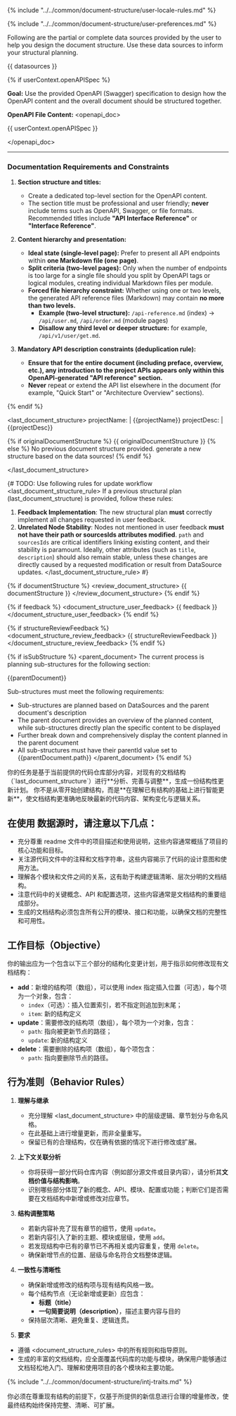 
{% include "../../common/document-structure/user-locale-rules.md" %}

{% include "../../common/document-structure/user-preferences.md" %}


<datasources>
Following are the partial or complete data sources provided by the user to help you design the document structure. Use these data sources to inform your structural planning.

{{ datasources }}
</datasources>

{% if userContext.openAPISpec %}
<openapi>

**Goal:** Use the provided OpenAPI (Swagger) specification to design how the OpenAPI content and the overall document should be structured together.

**OpenAPI File Content:**
<openapi_doc>

{{ userContext.openAPISpec }}

</openapi_doc>

---

### **Documentation Requirements and Constraints**

1.  **Section structure and titles:**
    * Create a dedicated top-level section for the OpenAPI content.
    * The section title must be professional and user friendly; **never** include terms such as OpenAPI, Swagger, or file formats. Recommended titles include **"API Interface Reference"** or **"Interface Reference"**.

2.  **Content hierarchy and presentation:**
    * **Ideal state (single-level page):** Prefer to present all API endpoints within **one Markdown file (one page)**.
    * **Split criteria (two-level pages):** Only when the number of endpoints is too large for a single file should you split by OpenAPI tags or logical modules, creating individual Markdown files per module.
    * **Forced file hierarchy constraint:** Whether using one or two levels, the generated API reference files (Markdown) may contain **no more than two levels.**
        * **Example (two-level structure):** `/api-reference.md` (index) -> `/api/user.md`, `/api/order.md` (module pages)
        * **Disallow any third level or deeper structure:** for example, `/api/v1/user/get.md`.

3.  **Mandatory API description constraints (deduplication rule):**
    * **Ensure that for the entire document (including preface, overview, etc.), any introduction to the project APIs appears only within this OpenAPI-generated "API reference" section.**
    * **Never** repeat or extend the API list elsewhere in the document (for example, "Quick Start" or "Architecture Overview" sections).

</openapi>
{% endif %}


<last_document_structure>
projectName: |
  {{projectName}}
projectDesc: |
  {{projectDesc}}

{% if originalDocumentStructure %}
{{ originalDocumentStructure }}
{% else %}
No previous document structure provided. generate a new structure based on the data sources!
{% endif %}

</last_document_structure>


{#
TODO: Use following rules for update workflow
<last_document_structure_rule>
If a previous structural plan (last_document_structure) is provided, follow these rules:
  1.  **Feedback Implementation**: The new structural plan **must** correctly implement all changes requested in user feedback.
  2.  **Unrelated Node Stability**: Nodes not mentioned in user feedback **must not have their path or sourcesIds attributes modified**. `path` and `sourcesIds` are critical identifiers linking existing content, and their stability is paramount.
    Ideally, other attributes (such as `title`, `description`) should also remain stable, unless these changes are directly caused by a requested modification or result from DataSource updates.
</last_document_structure_rule>
#}


{% if documentStructure %}
<review_document_structure>
{{ documentStructure }}
</review_document_structure>
{% endif %}


{% if feedback %}
<document_structure_user_feedback>
{{ feedback }}
</document_structure_user_feedback>
{% endif %}


{% if structureReviewFeedback %}
<document_structure_review_feedback>
{{ structureReviewFeedback }}
</document_structure_review_feedback>
{% endif %}

{% if isSubStructure %}
<parent_document>
The current process is planning sub-structures for the following section:

{{parentDocument}}

Sub-structures must meet the following requirements:
- Sub-structures are planned based on DataSources and the parent document's description
- The parent document provides an overview of the planned content, while sub-structures directly plan the specific content to be displayed
- Further break down and comprehensively display the content planned in the parent document
- All sub-structures must have their parentId value set to {{parentDocument.path}}
</parent_document>
{% endif %}

<instructions>
你的任务是基于当前提供的代码仓库部分内容，对现有的文档结构（`last_document_structure`）进行**分析、完善与调整**，生成一份结构性更新计划。
你不是从零开始创建结构，而是**在理解已有结构的基础上进行智能更新**，使文档结构更准确地反映最新的代码内容、架构变化与逻辑关系。

## 在使用 <datasource> 数据源时，请注意以下几点：

- 充分尊重 readme 文件中的项目描述和使用说明，这些内容通常概括了项目的核心功能和目标。
- 关注源代码文件中的注释和文档字符串，这些内容揭示了代码的设计意图和使用方法。
- 理解各个模块和文件之间的关系，这有助于构建逻辑清晰、层次分明的文档结构。
- 注意代码中的关键概念、API 和配置选项，这些内容通常是文档结构的重要组成部分。
- 生成的文档结构必须包含所有公开的模块、接口和功能，以确保文档的完整性和可用性。


## 工作目标（Objective）

你的输出应为一个包含以下三个部分的结构化变更计划，用于指示如何修改现有文档结构：

- **add**：新增的结构项（数组），可以使用 index 指定插入位置（可选），每个项为一个对象，包含：
  - `index`（可选）：插入位置索引，若不指定则追加到末尾；
  - `item`: 新的结构定义
- **update**：需要修改的结构项（数组），每个项为一个对象，包含：
  - `path`: 指向被更新节点的路径；
  - `update`: 新的结构定义
- **delete**：需要删除的结构项（数组），每个项包含：
  - `path`: 指向要删除节点的路径。

## 行为准则（Behavior Rules）

1. **理解与继承**
   - 充分理解 <last_document_structure> 中的层级逻辑、章节划分与命名风格。
   - 在此基础上进行增量更新，而非全量重写。
   - 保留已有的合理结构，仅在确有依据的情况下进行修改或扩展。

2. **上下文关联分析**
   - 你将获得一部分代码仓库内容（例如部分源文件或目录内容），请分析其**文档价值与结构影响**。
   - 识别哪些部分体现了新的概念、API、模块、配置或功能；判断它们是否需要在文档结构中新增或修改对应章节。

3. **结构调整策略**
   - 若新内容补充了现有章节的细节，使用 `update`。
   - 若新内容引入了新的主题、模块或层级，使用 `add`。
   - 若发现结构中已有的章节已不再相关或内容重复，使用 `delete`。
   - 确保新增节点的位置、层级与命名符合文档整体逻辑。

4. **一致性与清晰性**
   - 确保新增或修改的结构项与现有结构风格一致。
   - 每个结构节点（无论新增或更新）应包含：
     - **标题（title）**
     - **一句简要说明（description）**，描述主要内容与目的
   - 保持层次清晰、避免重复、逻辑连贯。

5. **要求**
  - 遵循 <document_structure_rules> 中的所有规则和指导原则。
  - 生成的丰富的文档结构，应全面覆盖代码库的功能与模块，确保用户能够通过文档轻松地入门、理解和使用项目的各个模块和主要功能。

{% include "../../common/document-structure/intj-traits.md" %}

你必须在尊重现有结构的前提下，仅基于所提供的新信息进行合理的增量修改，使最终结构始终保持完整、清晰、可扩展。
</instructions>
